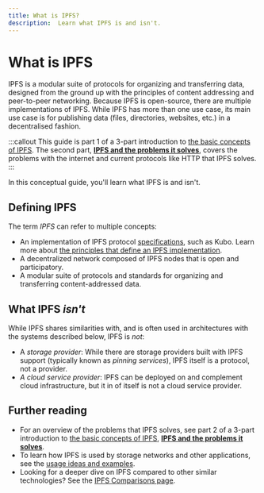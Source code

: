 ```yaml
---
title: What is IPFS?
description:  Learn what IPFS is and isn't.
---
```


# What is IPFS

IPFS is a modular suite of <VueCustomTooltip label="A set of standards, rules or procedures for transmitting data between computers, including how the information will be structured and how each computer will send and receive it. Notable examples include TCP/IP, HTTP/S, SMTP, and DNS." underlined multiline is-medium is-bottom>protocols</VueCustomTooltip> for organizing and transferring data, designed from the ground up with the principles of <VueCustomTooltip label="A way to address data by its hash rather than its location (IPs)." underlined multiline>content addressing</VueCustomTooltip> and <VueCustomTooltip label="A network of computers model in which each party has equivalent capabilities and can initiate a communication session." underlined multiline is-medium>peer-to-peer networking</VueCustomTooltip>. Because IPFS is <VueCustomTooltip label="Software released under a license that grants users the rights to use, study, change, and distribute the software and its source code to anyone and for any purpose. Open-source software is often developed in a collaborative public manner that encourages contributions from users." underlined multiline is-medium>open-source</VueCustomTooltip>, there are multiple <VueCustomTooltip label="Software, written in any programming language, with functionality to process and transmit content-addressed data. Some implementations are optimized for specific use cases or devices, or use different subsystems to handle content-addressed data. There are multiple specififactions in IPFS for handling content-addressed data, and not all implementations implement them." underlined multiline is-medium>implementations</VueCustomTooltip> of IPFS.
While IPFS has more than one use case, its main use case is for publishing data (files, directories, websites, etc.) in a decentralised fashion.

:::callout
This guide is part 1 of a 3-part introduction to [the basic concepts of IPFS](../concepts/README.md#learn-the-basics). The second part, [**IPFS and the problems it solves**](../concepts/ipfs-solves.md), covers the problems with the internet and current protocols like HTTP that IPFS solves.
:::

In this conceptual guide, you'll learn what IPFS is and isn't.

## Defining IPFS

The term _IPFS_ can refer to multiple concepts:

- An <VueCustomTooltip label="Software, written in any programming language, with functionality to process and transmit content-addressed data. Some implementations are optimized for specific use cases or devices, or use different subsystems to handle content-addressed data. There are multiple specififactions in IPFS for handling content-addressed data, and not all implementations implement them." underlined multiline is-medium>implementation</VueCustomTooltip> of IPFS protocol [specifications](https://github.com/ipfs/specs), such as <VueCustomTooltip label="The first implementation of IPFS, written in Go." underlined multiline>Kubo</VueCustomTooltip>. Learn more about [the principles that define an IPFS implementation](./implementations.md).
- A 
<VueCustomTooltip label="A network of computers in which multiple servers act as a single processing point, without having a central server to manage network activity." underlined multiline is-medium>decentralized network</VueCustomTooltip> composed of <VueCustomTooltip label="Computers participating in an IPFS network by running an IPFS implementation. Also referred to as peers" underlined multiline>IPFS nodes</VueCustomTooltip> that is open and participatory.
- A modular suite of protocols and standards for organizing and transferring content-addressed data.

## What IPFS _isn't_

While IPFS shares similarities with, and is often used in architectures with the systems described below, IPFS is _not_:

- A _storage provider_: While there are storage providers built with IPFS support (typically known as _pinning services_), IPFS itself is a protocol, not a provider.
- _A <VueCustomTooltip label="An organization that provides its users with on-demand computing resources, such as databases and storage, over the internet." underlined multiline is-medium>cloud service provider</VueCustomTooltip>_: IPFS can be deployed on and complement cloud infrastructure, but it in of itself is not a cloud service provider.

## Further reading
- For an overview of the problems that IPFS solves, see part 2 of a 3-part introduction to [the basic concepts of IPFS](../concepts/README.md#learn-the-basics), [**IPFS and the problems it solves**](../concepts/ipfs-solves.md).
- To learn how IPFS is used by storage networks and other applications, see the [usage ideas and examples](../concepts/usage-ideas-examples.md).
- Looking for a deeper dive on IPFS compared to other similar technologies? See the [IPFS Comparisons page](../concepts/comparisons.md).
